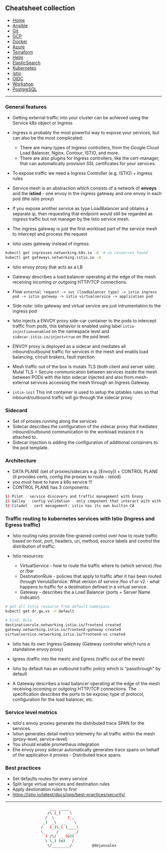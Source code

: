 ## Cheatsheet collection

* [Home](index.md)
* [Ansible](ansible.md)
* [Git](git.md)
* [GCP](gcp.md)
* [Docker](docker.md)
* [Azure](azure.md)
* [Terraform](terraform.md)
* [Helm](helm.md)
* [ElasticSearch](elastic.md)
* [Kubernetes](k8s.md)
* <ins>[Istio](istio.md)</ins>
* [OIDC](openID.md)
* [Workshop](workshop.md)
* [PostgreSQL](postgres.md)

---

### General features

* Getting external traffic into your cluster can be achieved using the Service k8s object or Ingress
* Ingress is probably the most powerful way to expose your services, but can also be the most complicated:
  * There are many types of Ingress controllers, from the Google Cloud Load Balancer, Nginx, Contour, ISTIO, and more. 
  * There are also plugins for Ingress controllers, like the cert-manager, that can automatically provision SSL certificates for your services.

* To expose traffic we need a Ingress Controller (e.g. ISTIO) + Ingress rules
* Service mesh is an abstraction which consists of a network of **envoys** and the **istiod** - one envoy in the ingress gateway and one envoy in each pod (the istio proxy)
* If you expose another service as type LoadBalancer and obtains a separate ip, then requesting that endpoint would still be regarded as ingress traffic but not manager by the Istio service mesh.
* The ingress gateway is just the first workload part of the service mesh to intercept and process the request

* Istio uses gateway instead of ingress:
```bash
kubectl get ingresses.networking.k8s.io -A  # no resources found
kubectl get gateways.networking.istio.io -A
```
* Istio envoy proxy that acts as a LB
* Gateway describes a load balancer operating at the edge of the mesh receiving incoming or outgoing HTTP/TCP connections.

* Flow `external request -> svc (loadbalancer type) -> istio ingress pod -> istio gateway -> istio virtualservice -> application pod`
* Side note: istio gateway and virtual service are just intrumentation to the ingress pod

* Istio injects a ENVOY proxy side-car container to the pods to intercept traffic from pods, this behavior is enabled using label `istio-injection=enabled` on the namespace level and `sidecar.istio.io/inject=true` on the pod level.

* ENVOY proxy is deployed as a sidecar and mediates all inbound/outbound traffic for services in the mesh and enabls load balancing, circuit brakers, fault injection

* Mesh traffic out of the box is mutals TLS (both client and server side). Mutal TLS = Secure communication between services inside the mesh between PODs with the Istio sidecar injected and also from mesh-external services accessing the mesh through an Ingress Gateway.

* `istio-init` This init container is used to setup the iptables rules so that inbound/outbound traffic will go through the sidecar proxy

### Sidecard

* Set of proxies running along the services
* Sidecar describes the configuration of the sidecar proxy that mediates inbound/outbound communication to the workload instance it is attached to.
* Sidecar injection is adding the configuration of additional containers to the pod template.

### Architecture

* DATA PLANE (set of proxies/sidecars e.g: [Envoy]) + CONTROL PLANE (it provides certs, config the proxies to route - istiod)
* you must have to have a k8s service !!!
* CONTROL PLANE has 3 components:

```bash
1) Pilot - service discovery and traffic management with Envoy
2) Galley - config validation - only component that interact with with k8s
3) Citadel - cert management: istio has its own builtin CA
```

### Traffic routing  to kubernetes services with Istio (Ingress and Egress traffic)

* Istio routing rules provide fine-grained control over how to route traffic based on host, port, headers, uri, method, source labels and control the distribution of traffic.

* Istio resources:
    * VirtualService - how to route the traffic where to (which service) /foo or /bar 
    * DestinationRule - policies that apply to traffic after it has been routed through VeirutaService. What version of service /foo v1 or v2 - what happens to traffic for a destination defined in a virtual service.
    * Gateway - describes the a Load Balancer (ports + Server Name Indicator)

```bash
# get all Istio resource from default namespace
kubectl get dr,gw,vs -n default

# kind: Rule
destinationrule.networking.istio.io/frontend created
gateway.networking.istio.io/frontend-gateway created
virtualservice.networking.istio.io/frontend-vs created
```

* Istio has its own Ingress Gateway (Gateway controller which runs a standalone envoy proxy)
* Igress (traffic into the mesh) and Egress (traffic out of the mesh)
* Istio by default has an outbound traffic policy which is "passthrough" by default

* A Gateway describes a load balancer operating at the edge of the mesh receiving incoming or outgoing HTTP/TCP connections. The specification describes the ports to be expose, type of protocol, configuration for the load balancer, etc.

### Service level metrics

* Istio's envoy proxies generate the distributed trace SPAN for the services.
* Istion generates detail metrics telemetry for all traffic within the mesh (proxy-level, service-level)
* You should enable prometheus integration
* Ehe envoy proxy sidecar automatically generates trace spans on behalf of the application it proxies - Distributed trace spans.

### Best practices

* Set defaults routes for every service
* Split large virtual services and destination rules
* Apply destionation rules to first
* https://istio.io/latest/docs/ops/best-practices/security/

---

```bash
                    ___ _____
                   /\ (_)    \
                  /  \      (_,
                 _)  _\   _    \
                /   (_)\_( )____\
                \_     /    _  _/
                  ) /\/  _ (o)(
                  \ \_) (o)   /
                   \/________/         @dejanualex
```
